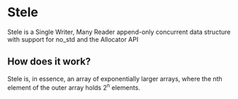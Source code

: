 # Stele
Stele is a Single Writer, Many Reader append-only concurrent data structure with support for no_std and the Allocator API

## How does it work?

Stele is, in essence, an array of exponentially larger arrays, where the nth element of the outer array holds 2<sup>n</sup> elements.

